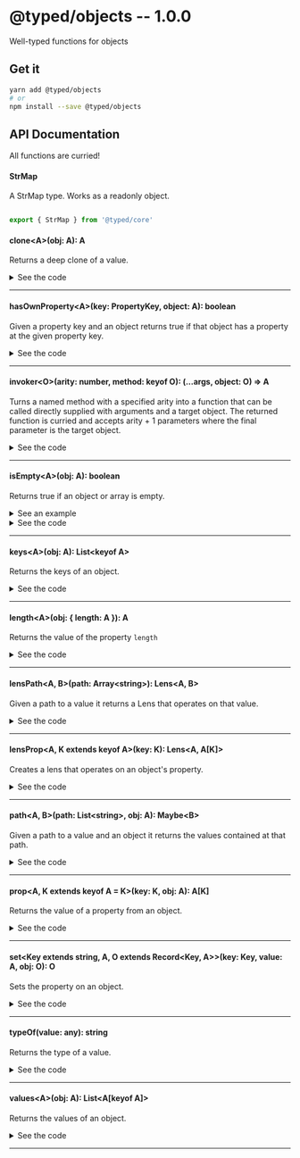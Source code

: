 # @typed/objects -- 1.0.0

Well-typed functions for objects

## Get it
```sh
yarn add @typed/objects
# or
npm install --save @typed/objects
```

## API Documentation

All functions are curried!

#### StrMap

<p>

A StrMap type. Works as a readonly object.

</p>


```typescript

export { StrMap } from '@typed/core'

```


#### clone\<A\>(obj: A): A

<p>

Returns a deep clone of a value.

</p>


<details>
<summary>See the code</summary>

```typescript

export function clone<A>(obj: A): A {
  return _clone(obj, [], [], true)
}

function _clone(value: any, refFrom: Array<any>, refTo: Array<any>, deep: boolean): any {
  function copy(copiedValue: any) {
    const length = refFrom.length
    let i = 0

    for (; i < length; ++i) if (value === refFrom[i]) return refTo[i]

    refFrom[i + 1] = value
    refTo[i + 1] = copiedValue

    for (const key in value) {
      if (!value.hasOwnProperty(key)) continue

      copiedValue[key] = deep ? _clone(value[key] as any, refFrom, refTo, true) : value[key]
    }

    return copiedValue
  }

  switch (typeOf(value)) {
    case 'Object':
      return copy({})
    case 'Array':
      return copy([])
    case 'Date':
      return new Date(value.valueOf())
    case 'RegExp':
      return cloneRegexp(value)
    default:
      return value
  }
}

function cloneRegexp(pattern: RegExp): RegExp {
  return new RegExp(
    pattern.source,
    (pattern.global ? 'g' : '') +
      (pattern.ignoreCase ? 'i' : '') +
      (pattern.multiline ? 'm' : '') +
      (pattern.sticky ? 'y' : '') +
      (pattern.unicode ? 'u' : '')
  )
}

```

</details>
<hr />


#### hasOwnProperty\<A\>(key: PropertyKey, object: A): boolean

<p>

Given a property key and an object returns true if that object has a property
at the given property key.

</p>


<details>
<summary>See the code</summary>

```typescript

export const hasOwnProperty: HasOwnProperty = invoker<Object, PropertyKey, boolean>(
  1,
  'hasOwnProperty'
)

export type HasOwnProperty = {
  <O extends object>(key: PropertyKey, object: O): boolean
  <O extends object>(key: PropertyKey): (object: O) => boolean
  (key: PropertyKey): <O>(object: O) => boolean
}

```

</details>
<hr />


#### invoker\<O\>(arity: number, method: keyof O): (...args, object: O) =\> A

<p>

Turns a named method with a specified arity into a function that can be 
called directly supplied with arguments and a target object. The returned 
function is curried and accepts arity + 1 parameters where the final 
parameter is the target object.

</p>


<details>
<summary>See the code</summary>

```typescript

export const invoker: InvokerFn = (curry2(<O, R>(arity: number, method: keyof O) =>
  curryN((arity + 1) as any, function(): R {
    const target = arguments[arity]

    return target[method].apply(target, Array.prototype.slice.call(arguments, 0, arity))
  })
) as any) as InvokerFn

```

</details>
<hr />


#### isEmpty\<A\>(obj: A): boolean

<p>

Returns true if an object or array is empty.

</p>


<details>
  <summary>See an example</summary>
  
```typescript
import { isEmpty } from '167'

isEmpty({}) // true
isEmpty({ a: 1, b: 2 }) // false
isEmpty([]) // true
isEmpty([ 1, 2, 3 ]) // false
isEmpty(void 0) // false
isEmpty(null) // false
```

</details>

<details>
<summary>See the code</summary>

```typescript

export const isEmpty: <A>(object: A) => boolean = ifElse(
  x => x === null || x === void 0,
  always(false),
  pipe(keys, length, equals(0))
)

```

</details>
<hr />


#### keys\<A\>(obj: A): List\<keyof A\>

<p>

Returns the keys of an object.

</p>


<details>
<summary>See the code</summary>

```typescript

export const keys = <A>(obj: A): List<keyof A> => (Object.keys(obj) as any) as List<keyof A>

```

</details>
<hr />


#### length\<A\>(obj: { length: A }): A

<p>

Returns the value of the property `length`

</p>


<details>
<summary>See the code</summary>

```typescript

export const length = prop('length')

```

</details>
<hr />


#### lensPath\<A, B\>(path: Array\<string\>): Lens\<A, B\>

<p>

Given a path to a value it returns a Lens that operates on that value.

</p>


<details>
<summary>See the code</summary>

```typescript

export const lensPath: LensPath = function(path: List<string>): Lens<any, any> {
  return apply(Array.from(path).map(lensProp), pipeLenses)
}

```

</details>
<hr />


#### lensProp\<A, K extends keyof A\>(key: K): Lens\<A, A[K]\>

<p>

Creates a lens that operates on an object's property.

</p>


<details>
<summary>See the code</summary>

```typescript

export const lensProp = <A, K extends keyof A = keyof A>(key: K): Lens<A, A[K]> =>
  lens(prop(key), set(key))

```

</details>
<hr />


#### path\<A, B\>(path: List\<string\>, obj: A): Maybe\<B\>

<p>

Given a path to a value and an object it returns the values contained
at that path.

</p>


<details>
<summary>See the code</summary>

```typescript

export const path: Path = curry2(function(path: List<string>, obj: any): any {
  return lensPath<any, any>(path).view(obj)
})

```

</details>
<hr />


#### prop\<A, K extends keyof A = K\>(key: K, obj: A): A[K]

<p>

Returns the value of a property from an object.

</p>


<details>
<summary>See the code</summary>

```typescript

export const prop: Prop = curry2(<A, K extends keyof A>(key: K, obj: A): A[K] => obj[key])

```

</details>
<hr />


#### set\<Key extends string, A, O extends Record\<Key, A\>\>(key: Key, value: A, obj: O): O

<p>

Sets the property on an object.

</p>


<details>
<summary>See the code</summary>

```typescript

export const set: SetArity3 = curry3(function __set<
  Key extends string,
  A,
  O extends { readonly: { [K in Key]: A } }
>(key: Key, value: A, obj: O): O {
  const clonedObj = clone(obj)
  ;(clonedObj as any)[key] = value

  return clonedObj
})

export type SetArity3 = {
  <A, O extends { readonly [key: number]: A }>(key: number, value: A, obj: O): O
  <Key extends string, A, O extends Readonly<Record<Key, A>>>(key: Key, value: A, obj: O): O

  <A>(key: number, value: A): <O extends { readonly [key: number]: A }>(obj: O) => O
  <Key extends string, A>(key: Key, value: A): SetArity1<Key, A>

  (key: number): SetArity2Number
  <Key extends string>(key: Key): SetArity2<Key>
}

export type SetArity2Number = {
  <A, O extends { readonly [key: number]: A }>(value: A, obj: O): O
  <A>(value: A): <O extends { readonly [key: number]: A }>(obj: O) => O
  <A, O extends { readonly [key: number]: A }>(value: A): (obj: O) => O
}

export type SetArity2<Key extends string> = {
  <A, O extends Readonly<Record<Key, A>>>(value: A, obj: O): O
  <A>(value: A): SetArity1<Key, A>
}

export type SetArity1<Key extends string, A> = {
  <O extends Readonly<Record<Key, A>>>(obj: O): O
}

```

</details>
<hr />


#### typeOf(value: any): string

<p>

Returns the type of a value.

</p>


<details>
<summary>See the code</summary>

```typescript

export function typeOf(value: string): 'String'
export function typeOf(value: number): 'Number'
export function typeOf(value: null): 'Null'
export function typeOf(value: undefined): 'Undefined'
export function typeOf(value: undefined): 'Undefined'
export function typeOf(value: any): string
export function typeOf(value: any): string {
  if (value === null) return 'Null'

  if (value === void 0) return `Undefined`

  return Object.prototype.toString.call(value).slice(8, -1)
}

```

</details>
<hr />


#### values\<A\>(obj: A): List\<A[keyof A]\>

<p>

Returns the values of an object.

</p>


<details>
<summary>See the code</summary>

```typescript

export const values = <A>(obj: A): List<A[keyof A]> =>
  Object.keys(obj).map(key => obj[key as keyof A])

```

</details>
<hr />
